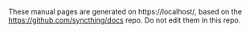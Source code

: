 These manual pages are generated on https://localhost/, based on
the https://github.com/syncthing/docs repo. Do not edit them in this
repo.
